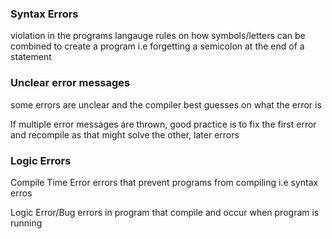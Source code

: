 ### Syntax Errors 
violation in the programs langauge rules on how symbols/letters can be combined to create a program 
	i.e forgetting a semicolon at the end of a statement 

### Unclear error messages
some errors are unclear and the compiler best guesses on what the error is 

If multiple error messages are thrown, good practice is to fix the first error and recompile as that might solve the other, later errors 

### Logic Errors
Compile Time Error
	errors that prevent programs from compiling 
	i.e syntax erros

Logic Error/Bug
	errors in program that compile and occur when program is running

